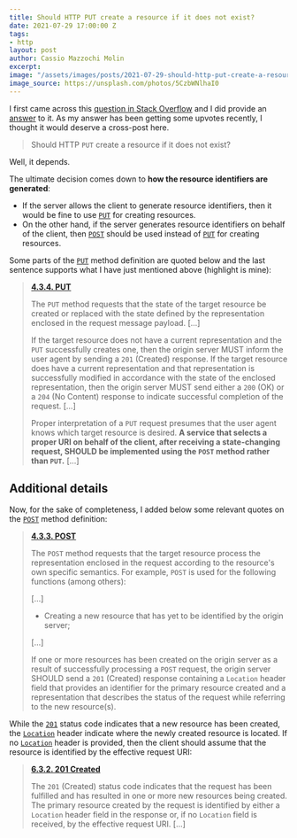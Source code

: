 ```yaml
---
title: Should HTTP PUT create a resource if it does not exist?
date: 2021-07-29 17:00:00 Z
tags:
- http
layout: post
author: Cassio Mazzochi Molin
excerpt: 
image: "/assets/images/posts/2021-07-29-should-http-put-create-a-resource-if-it-does-not-exist/cover.jpg"
image_source: https://unsplash.com/photos/5CzbWNlhaI0
---
```


I first came across this [question in Stack Overflow](https://stackoverflow.com/q/56240547/1426227) and I did provide an [answer](https://stackoverflow.com/a/56241060/1426227) to it. As my answer has been getting some upvotes recently, I thought it would deserve a cross-post here.

> Should HTTP `PUT` create a resource if it does not exist?

Well, it depends.

The ultimate decision comes down to **how the resource identifiers are generated**:

- If the server allows the client to generate resource identifiers, then it would be fine to use [`PUT`][3] for creating resources.
- On the other hand, if the server generates resource identifiers on behalf of the client, then [`POST`][2] should be used instead of [`PUT`][3] for creating resources. 

Some parts of the [`PUT`][3] method definition are quoted below and the last sentence supports what I have just mentioned above (highlight is mine):

> [**4.3.4.  PUT**][3]
>
>The `PUT` method requests that the state of the target resource be created or replaced with the state defined by the representation enclosed in the request message payload.  [...]
>
> If the target resource does not have a current representation and the `PUT` successfully creates one, then the origin server MUST inform the user agent by sending a `201` (Created) response.  If the target resource does have a current representation and that representation is successfully modified in accordance with the state of the enclosed representation, then the origin server MUST send either a `200` (OK) or a `204` (No Content) response to indicate successful completion of the request. [...]
>
> Proper interpretation of a `PUT` request presumes that the user agent knows which target resource is desired.  **A service that selects a proper URI on behalf of the client, after receiving a state-changing request, SHOULD be implemented using the `POST` method rather than `PUT`.** [...]

## Additional details

Now, for the sake of completeness, I added below some relevant quotes on the [`POST`][2] method definition:

>[**4.3.3.  POST**][2]
>
> The `POST` method requests that the target resource process the representation enclosed in the request according to the resource's own specific semantics. For example, `POST` is used for the following functions (among others):
>
> [...]
>
> - Creating a new resource that has yet to be identified by the origin server;
>
> [...]
>
>If one or more resources has been created on the origin server as a result of successfully processing a `POST` request, the origin server SHOULD send a `201` (Created) response containing a `Location` header field that provides an identifier for the primary resource created and a representation that describes the status of the request while referring to the new resource(s).

While the [`201`][5] status code indicates that a new resource has been created, the [`Location`][6] header indicate where the newly created resource is located. If no [`Location`][6] header is provided, then the client should assume that the resource is identified by the effective request URI:

>[**6.3.2. 201 Created**][5]
>
>The `201` (Created) status code indicates that the request has been fulfilled and has resulted in one or more new resources being created. The primary resource created by the request is identified by either a `Location` header field in the response or, if no `Location` field is received, by the effective request URI. [...]

  [rfc7230]: https://tools.ietf.org/html/rfc7230
  [rfc7231]: https://tools.ietf.org/html/rfc7231
  [rfc7232]: https://tools.ietf.org/html/rfc7232
  [rfc7233]: https://tools.ietf.org/html/rfc7233
  [rfc7234]: https://tools.ietf.org/html/rfc7234
  [rfc7235]: https://tools.ietf.org/html/rfc7235


  [1]: https://www.mnot.net/blog/2014/06/07/rfc2616_is_dead
  [2]: https://tools.ietf.org/html/rfc7231#section-4.3.3
  [3]: https://tools.ietf.org/html/rfc7231#section-4.3.4
  [4]: https://tools.ietf.org/html/rfc7231#section-6.5.4
  [5]: https://tools.ietf.org/html/rfc7231#section-6.3.2
  [6]: https://tools.ietf.org/html/rfc7231#section-7.1.2  
